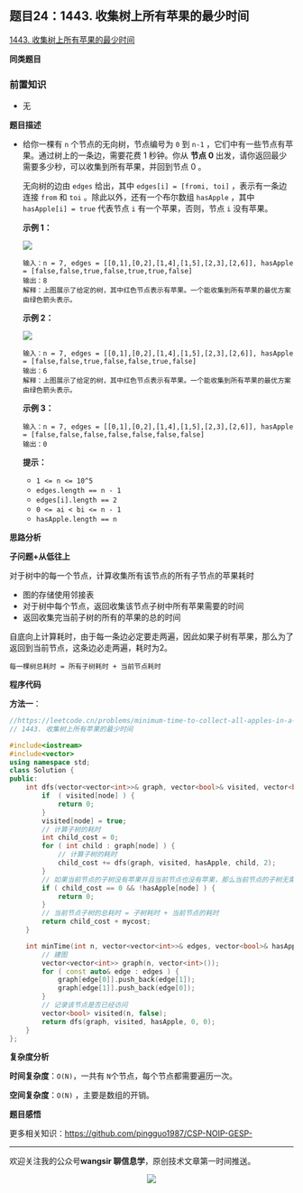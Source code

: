## 题目24：1443. 收集树上所有苹果的最少时间

[1443. 收集树上所有苹果的最少时间](https://leetcode.cn/problems/minimum-time-to-collect-all-apples-in-a-tree/)

**同类题目**



### 前置知识

- 无

**题目描述**

- 给你一棵有 `n` 个节点的无向树，节点编号为 `0` 到 `n-1` ，它们中有一些节点有苹果。通过树上的一条边，需要花费 1 秒钟。你从 **节点 0** 出发，请你返回最少需要多少秒，可以收集到所有苹果，并回到节点 0 。

  无向树的边由 `edges` 给出，其中 `edges[i] = [fromi, toi]` ，表示有一条边连接 `from` 和 `toi` 。除此以外，还有一个布尔数组 `hasApple` ，其中 `hasApple[i] = true` 代表节点 `i` 有一个苹果，否则，节点 `i` 没有苹果。

   

  **示例 1：**

  **<img src ="https://cdn.jsdelivr.net/gh/pingguo1987/CSP-NOIP-GESP-/image/pic/二叉树/二叉树_题目24：1443. 收集树上所有苹果的最少时间/min_time_collect_apple_1.png" />**

  ```
  输入：n = 7, edges = [[0,1],[0,2],[1,4],[1,5],[2,3],[2,6]], hasApple = [false,false,true,false,true,true,false]
  输出：8 
  解释：上图展示了给定的树，其中红色节点表示有苹果。一个能收集到所有苹果的最优方案由绿色箭头表示。
  ```

  **示例 2：**

  **<img src ="https://cdn.jsdelivr.net/gh/pingguo1987/CSP-NOIP-GESP-/image/pic/二叉树/二叉树_题目24：1443. 收集树上所有苹果的最少时间/min_time_collect_apple_2.png" />**

  ```
  输入：n = 7, edges = [[0,1],[0,2],[1,4],[1,5],[2,3],[2,6]], hasApple = [false,false,true,false,false,true,false]
  输出：6
  解释：上图展示了给定的树，其中红色节点表示有苹果。一个能收集到所有苹果的最优方案由绿色箭头表示。
  ```

  **示例 3：**

  ```
  输入：n = 7, edges = [[0,1],[0,2],[1,4],[1,5],[2,3],[2,6]], hasApple = [false,false,false,false,false,false,false]
  输出：0
  ```

   

  **提示：**

  - `1 <= n <= 10^5`
  - `edges.length == n - 1`
  - `edges[i].length == 2`
  - `0 <= ai < bi <= n - 1`
  - `hasApple.length == n`



**思路分析**

**子问题+从低往上**

对于树中的每一个节点，计算收集所有该节点的所有子节点的苹果耗时

- 图的存储使用邻接表
- 对于树中每个节点，返回收集该节点子树中所有苹果需要的时间
- 返回收集完当前子树的所有的苹果的总的时间

自底向上计算耗时，由于每一条边必定要走两遍，因此如果子树有苹果，那么为了返回到当前节点，这条边必走两遍，耗时为2。

`每一棵树总耗时 = 所有子树耗时 + 当前节点耗时`

**程序代码**

**方法一**：

```c++
//https://leetcode.cn/problems/minimum-time-to-collect-all-apples-in-a-tree/description/
// 1443. 收集树上所有苹果的最少时间

#include<iostream>
#include<vector>
using namespace std;
class Solution {
public:
    int dfs(vector<vector<int>>& graph, vector<bool>& visited, vector<bool>& hasApple, int node, int mycost) {
        if  ( visited[node] ) {
            return 0;
        }
        visited[node] = true;
        // 计算子树的耗时
        int child_cost = 0;
        for ( int child : graph[node] ) {
            // 计算子树的耗时
            child_cost += dfs(graph, visited, hasApple, child, 2);
        }
        // 如果当前节点的子树没有苹果并且当前节点也没有苹果，那么当前节点的子树无需遍历，耗时为0        
        if ( child_cost == 0 && !hasApple[node] ) {
            return 0;
        }
        // 当前节点子树的总耗时 = 子树耗时 + 当前节点的耗时
        return child_cost + mycost;
    }

    int minTime(int n, vector<vector<int>>& edges, vector<bool>& hasApple) {
        // 建图
        vector<vector<int>> graph(n, vector<int>());
        for ( const auto& edge : edges ) {
            graph[edge[0]].push_back(edge[1]);
            graph[edge[1]].push_back(edge[0]);
        }
        // 记录该节点是否已经访问
        vector<bool> visited(n, false);
        return dfs(graph, visited, hasApple, 0, 0);
    }
};


```

**复杂度分析**

**时间复杂度**：`O(N)`，一共有 `N`个节点，每个节点都需要遍历一次。

**空间复杂度**：`O(N)` ，主要是数组的开销。

**题目感悟**



更多相关知识：https://github.com/pingguo1987/CSP-NOIP-GESP-

---

欢迎关注我的公众号**wangsir 聊信息学**，原创技术文章第一时间推送。

<center>
    <img src="https://cdn.jsdelivr.net/gh/pingguo1987/CSP-NOIP-GESP-/image/pic/公众号-扫码版.png">
</center>
